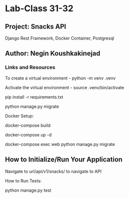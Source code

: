 # Lab-Class 31-32

## Project:  Snacks API

Django Rest Framework, Docker Container, Postgresql

## Author: Negin Koushkakinejad

### Links and Resources

To create a virtual environment - python -m venv .venv

Activate the virtual environment - source .venv/bin/activate

pip install -r requirements.txt

python manage.py migrate

Docker Setup:

docker-compose build

docker-compose up -d

docker-compose exec web python manage.py migrate

## How to Initialize/Run Your Application

Navigate to url/api/v1/snacks/ to navigate to API


How to Run Tests:

python manage.py test